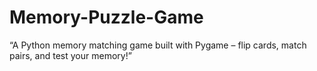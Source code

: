 # Memory-Puzzle-Game
“A Python memory matching game built with Pygame – flip cards, match pairs, and test your memory!”
